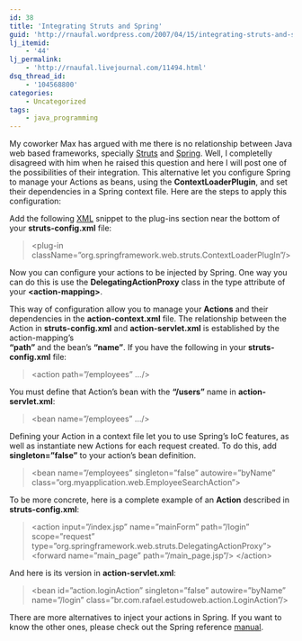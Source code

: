 ```yaml
---
id: 38
title: 'Integrating Struts and Spring'
guid: 'http://rnaufal.wordpress.com/2007/04/15/integrating-struts-and-spring/'
lj_itemid:
    - '44'
lj_permalink:
    - 'http://rnaufal.livejournal.com/11494.html'
dsq_thread_id:
    - '104568800'
categories:
    - Uncategorized
tags:
    - java_programming
---
```


My coworker Max has argued with me there is no relationship between Java web based frameworks, specially [Struts](http://struts.apache.org/) and [Spring](http://www.springframework.org/). Well, I completelly disagreed with him when he raised this question and here I will post one of the possibilities of their integration. This alternative let you configure Spring to manage your Actions as beans, using the **ContextLoaderPlugin**, and set their dependencies in a Spring context file. Here are the steps to apply this configuration:

Add the following [XML](http://en.wikipedia.org/wiki/XML) snippet to the plug-ins section near the bottom of your **struts-config.xml** file:

> &lt;plug-in className=”org.springframework.web.struts.ContextLoaderPlugIn”/&gt;

Now you can configure your actions to be injected by Spring. One way you can do this is use the **DelegatingActionProxy** class in the type attribute of your **&lt;action-mapping&gt;**.

This way of configuration allow you to manage your **Actions** and their dependencies in the **action-context.xml** file. The relationship between the Action in **struts-config.xml** and **action-servlet.xml** is established by the action-mapping’s  
**“path”** and the bean’s **“name”**. If you have the following in your **struts-config.xml** file:

> &lt;action path=”/employees” …/&gt;

You must define that Action’s bean with the **“/users”** name in **action-servlet.xml**:

> &lt;bean name=”/employees” …/&gt;

Defining your Action in a context file let you to use Spring’s IoC features, as well as instantiate new Actions for each request created. To do this, add **singleton=”false”** to your action’s bean definition.

> &lt;bean name=”/employees” singleton=”false” autowire=”byName” class=”org.myapplication.web.EmployeeSearchAction”&gt;

To be more concrete, here is a complete example of an **Action** described in **struts-config.xml**:

> &lt;action input=”/index.jsp” name=”mainForm” path=”/login” scope=”request” type=”org.springframework.web.struts.DelegatingActionProxy”&gt; &lt;forward name=”main\_page” path=”/main\_page.jsp”/&gt; &lt;/action&gt;

And here is its version in **action-servlet.xml**:

> &lt;bean id=”action.loginAction” singleton=”false” autowire=”byName” name=”/login” class=”br.com.rafael.estudoweb.action.LoginAction”/&gt;

There are more alternatives to inject your actions in Spring. If you want to know the other ones, please check out the Spring reference [manual](http://www.springframework.org/documentation).